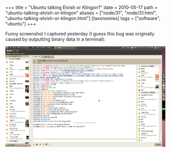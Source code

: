 +++
title = "Ubuntu talking Elvish or Klingon?"
date = 2010-05-17
path = "ubuntu-talking-elvish-or-klingon"
aliases = ["node/31", "node/31.html", "ubuntu-talking-elvish-or-klingon.html"]
[taxonomies]
tags = ["software", "ubuntu"]
+++

<p>
	Funny screenshot I captured yesterday (I guess this bug was originally caused by outputting binary data in a terminal):</p>
<p>
	<a href="/files/ubuntu-elvish-klingon.png"><img alt="" src="/files/ubuntu-elvish-klingon.png" style="width: 500px; height: 313px;" /></a></p>
<!-- more -->
